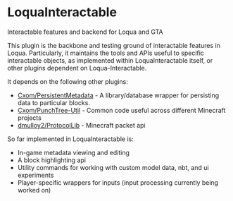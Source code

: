 # LoquaInteractable
Interactable features and backend for Loqua and GTA

This plugin is the backbone and testing ground of interactable features in Loqua. Particularly, it maintains the tools and APIs useful to specific interactable objects,
as implemented within LoquaInteractable itself, or other plugins dependent on Loqua-Interactable.

It depends on the following other plugins:
* [Cxom/PersistentMetadata](https://github.com/Cxom/PersistentMetadata) - A library/database wrapper for persisting data to particular blocks.
* [Cxom/PunchTree-Util](https://github.com/Cxom/PunchTree-Util) - Common code useful across different Minecraft projects
* [dmulloy2/ProtocolLib](https://github.com/dmulloy2/ProtocolLib/) - Minecraft packet api

So far implemented in LoquaInteractable is:
* In-game metadata viewing and editing 
* A block highlighting api
* Utility commands for working with custom model data, nbt, and ui experiments
* Player-specific wrappers for inputs (input processing currently being worked on)
